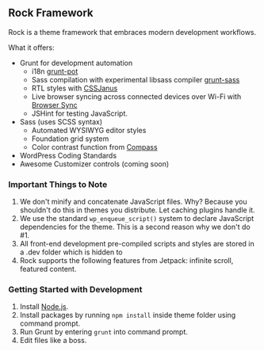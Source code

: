## Rock Framework

Rock is a theme framework that embraces modern development workflows.

What it offers:

* Grunt for development automation
	* i18n [grunt-pot](https://www.npmjs.org/package/grunt-pot)
	* Sass compilation with experimental libsass compiler [grunt-sass](https://github.com/sindresorhus/grunt-sass)
	* RTL styles with [CSSJanus](https://code.google.com/p/cssjanus/)
	* Live browser syncing across connected devices over Wi-Fi with [Browser Sync](http://www.browsersync.io)
	* JSHint for testing JavaScript.
* Sass (uses SCSS syntax)
	* Automated WYSIWYG editor styles
	* Foundation grid system
	* Color contrast function from [Compass](http://compass-style.org/)
* WordPress Coding Standards
* Awesome Customizer controls (coming soon)

### Important Things to Note

1. We don't minify and concatenate JavaScript files. Why? Because you shouldn't do this in themes you distribute. Let caching plugins handle it.
2. We use the standard `wp_enqueue_script()` system to declare JavaScript dependencies for the theme. This is a second reason why we don't do #1.
3. All front-end development pre-compiled scripts and styles are stored in a .dev folder which is hidden to
4. Rock supports the following features from Jetpack: infinite scroll, featured content.

### Getting Started with Development

1. Install [Node.js](http://nodejs.org/download/).
2. Install packages by running `npm install` inside theme folder using command prompt.
3. Run Grunt by entering `grunt` into command prompt.
4. Edit files like a boss.
